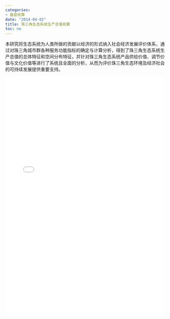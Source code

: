 ```yaml
---
categories:
- 基底核算
date: "2014-04-02"
title: 珠三角生态系统生产总值核算
toc: no
---
```


本研究将生态系统为人类所做的贡献以经济的形式纳入社会经济发展评价体系，通过对珠三角城市群各种服务功能指标的确定与计算分析，得到了珠三角生态系统生产总值的总体特征和空间分布特征，并针对珠三角生态系统产品供给价值、调节价值与文化价值等进行了系统且全面的分析，从而为评价珠三角生态环境及经济社会的可持续发展提供重要支持。

<embed src="/post/account/2.1.2珠三角生态系统生产总值核算.pdf" type="application/pdf" width="100%" height=750>

